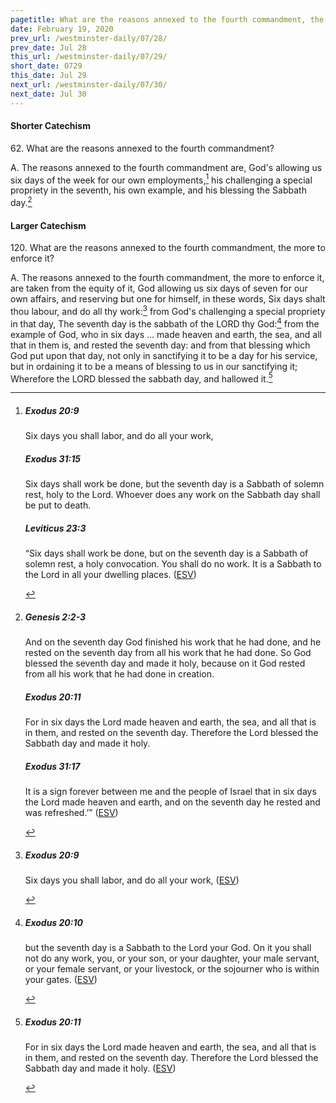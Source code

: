 ```yaml
---
pagetitle: What are the reasons annexed to the fourth commandment, the more to enforce it?
date: February 19, 2020
prev_url: /westminster-daily/07/28/
prev_date: Jul 28
this_url: /westminster-daily/07/29/
short_date: 0729
this_date: Jul 29
next_url: /westminster-daily/07/30/
next_date: Jul 30
---
```


#### Shorter Catechism

62\. What are the reasons annexed to the fourth commandment?

A. The reasons annexed to the fourth commandment are, God's allowing us six days of the week for our own employments,[^fnref:wsc1] his challenging a special propriety in the seventh, his own example, and his blessing the Sabbath day.[^fnref:wsc2]


[^fnref:wsc1]: <div class="esv"><h5>Exodus 20:9</h5> <div class="esv-text"><p id="p02020009.01-1">Six days you shall labor, and do all your work,</p> </div><h5>Exodus 31:15</h5> <div class="esv-text"><p id="p02031015.01-2">Six days shall work be done, but the seventh day is a Sabbath of solemn rest, holy to the <span class="small-caps">Lord</span>. Whoever does any work on the Sabbath day shall be put to death.</p> </div><h5>Leviticus 23:3</h5> <div class="esv-text"> <p id="p03023003.03-3">&#8220;Six days shall work be done, but on the seventh day is a Sabbath of solemn rest, a holy convocation. You shall do no work. It is a Sabbath to the <span class="small-caps">Lord</span> in all your dwelling places.  (<a href="http://www.esv.org" class="copyright">ESV</a>)</p> </div> </div>

[^fnref:wsc2]: <div class="esv"><h5>Genesis 2:2-3</h5> <div class="esv-text"><p id="p01002002.01-1">And on the seventh day God finished his work that he had done, and he rested on the seventh day from all his work that he had done. So God blessed the seventh day and made it holy, because on it God rested from all his work that he had done in creation.</p> </div><h5>Exodus 20:11</h5> <div class="esv-text"><p id="p02020011.01-2">For in six days the <span class="small-caps">Lord</span> made heaven and earth, the sea, and all that is in them, and rested on the seventh day. Therefore the <span class="small-caps">Lord</span> blessed the Sabbath day and made it holy.</p> </div><h5>Exodus 31:17</h5> <div class="esv-text"><p id="p02031017.01-3">It is a sign forever between me and the people of Israel that in six days the <span class="small-caps">Lord</span> made heaven and earth, and on the seventh day he rested and was refreshed.&#8217;&#8221;  (<a href="http://www.esv.org" class="copyright">ESV</a>)</p> </div> </div>


#### Larger Catechism

120\. What are the reasons annexed to the fourth commandment, the more to enforce it?

A. The reasons annexed to the fourth commandment, the more to enforce it, are taken from the equity of it, God allowing us six days of seven for our own affairs, and reserving but one for himself, in these words, Six days shalt thou labour, and do all thy work:[^fnref:wlc1] from God's challenging a special propriety in that day, The seventh day is the sabbath of the LORD thy God:[^fnref:wlc2] from the example of God, who in six days ... made heaven and earth, the sea, and all that in them is, and rested the seventh day: and from that blessing which God put upon that day, not only in sanctifying it to be a day for his service, but in ordaining it to be a means of blessing to us in our sanctifying it; Wherefore the LORD blessed the sabbath day, and hallowed it.[^fnref:wlc3]


[^fnref:wlc1]: <div class="esv"><h5>Exodus 20:9</h5> <div class="esv-text"><p id="p02020009.01-1">Six days you shall labor, and do all your work,  (<a href="http://www.esv.org" class="copyright">ESV</a>)</p> </div> </div>

[^fnref:wlc2]: <div class="esv"><h5>Exodus 20:10</h5> <div class="esv-text"><p id="p02020010.01-1">but the seventh day is a Sabbath to the <span class="small-caps">Lord</span> your God. On it you shall not do any work, you, or your son, or your daughter, your male servant, or your female servant, or your livestock, or the sojourner who is within your gates.  (<a href="http://www.esv.org" class="copyright">ESV</a>)</p> </div> </div>

[^fnref:wlc3]: <div class="esv"><h5>Exodus 20:11</h5> <div class="esv-text"><p id="p02020011.01-1">For in six days the <span class="small-caps">Lord</span> made heaven and earth, the sea, and all that is in them, and rested on the seventh day. Therefore the <span class="small-caps">Lord</span> blessed the Sabbath day and made it holy.  (<a href="http://www.esv.org" class="copyright">ESV</a>)</p> </div> </div>

